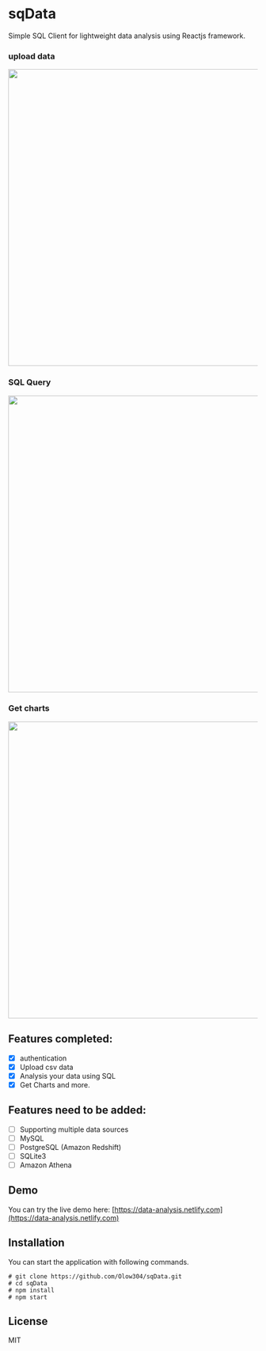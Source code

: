 # sqData

Simple SQL Client for lightweight data analysis using Reactjs framework.

### upload data
<img width="600" src="https://i.imgur.com/HtlwAdr.jpg" >

### SQL Query
<img width="600" src="https://i.imgur.com/84C0vj7.jpg" >

### Get charts 
<img width="600" src="https://i.imgur.com/kISZjuZ.jpg" >

## Features completed:
* [x] authentication
* [x] Upload csv data 
* [x] Analysis your data using SQL
* [x] Get Charts and more.

## Features need to be added:
* [ ] Supporting multiple data sources
* [ ]   MySQL
* [ ]   PostgreSQL (Amazon Redshift)
* [ ]   SQLite3
* [ ]   Amazon Athena

## Demo
You can try the live demo here: [https://data-analysis.netlify.com](https://data-analysis.netlify.com)

## Installation
You can start the application with following commands.

```
# git clone https://github.com/Olow304/sqData.git
# cd sqData
# npm install
# npm start
```

## License
MIT

